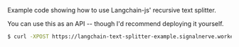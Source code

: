 Example code showing how to use Langchain-js' recursive text splitter.

You can use this as an API -- though I'd recommend deploying it yourself.

```sh
$ curl -XPOST https://langchain-text-splitter-example.signalnerve.workers.dev -d "Body text"
```
